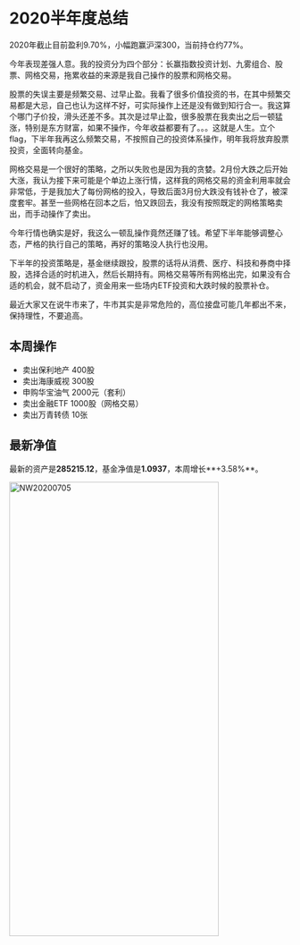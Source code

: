 # 2020半年度总结
2020年截止目前盈利9.70%，小幅跑赢沪深300，当前持仓约77%。

今年表现差强人意。我的投资分为四个部分：长赢指数投资计划、九雾组合、股票、网格交易，拖累收益的来源是我自己操作的股票和网格交易。

股票的失误主要是频繁交易、过早止盈。我看了很多价值投资的书，在其中频繁交易都是大忌，自己也认为这样不好，可实际操作上还是没有做到知行合一。我这算个哪门子价投，滑头还差不多。其次是过早止盈，很多股票在我卖出之后一顿猛涨，特别是东方财富，如果不操作，今年收益都要有了。。。这就是人生。立个flag，下半年我再这么频繁交易，不按照自己的投资体系操作，明年我将放弃股票投资，全面转向基金。

网格交易是一个很好的策略，之所以失败也是因为我的贪婪。2月份大跌之后开始大涨，我认为接下来可能是个单边上涨行情，这样我的网格交易的资金利用率就会非常低，于是我加大了每份网格的投入，导致后面3月份大跌没有钱补仓了，被深度套牢。甚至一些网格在回本之后，怕又跌回去，我没有按照既定的网格策略卖出，而手动操作了卖出。

今年行情也确实是好，我这么一顿乱操作竟然还赚了钱。希望下半年能够调整心态，严格的执行自己的策略，再好的策略没人执行也没用。

下半年的投资策略是，基金继续跟投，股票的话将从消费、医疗、科技和券商中择股，选择合适的时机进入，然后长期持有。网格交易等所有网格出完，如果没有合适的机会，就不启动了，资金用来一些场内ETF投资和大跌时候的股票补仓。

最近大家又在说牛市来了，牛市其实是非常危险的，高位接盘可能几年都出不来，保持理性，不要追高。

## 本周操作
- 卖出保利地产 400股
- 卖出海康威视 300股
- 申购华宝油气 2000元（套利）
- 卖出金融ETF 1000股（网格交易）
- 卖出万青转债 10张

## 最新净值

最新的资产是**285215.12**，基金净值是**1.0937**，本周增长**+3.58%**。

 <img src="./_images/investment/NW20200705.PNG" width="375" height="812" alt="NW20200705" align="center"/>
